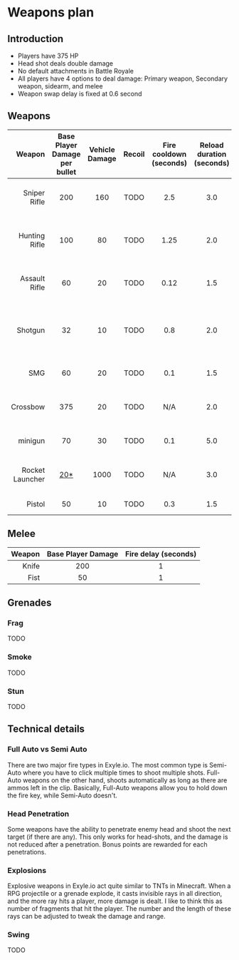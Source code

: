 # Weapons plan

## Introduction

- Players have 375 HP
- Head shot deals double damage
- No default attachments in Battle Royale
- All players have 4 options to deal damage: Primary weapon, Secondary weapon, sidearm, and melee
- Weapon swap delay is fixed at 0.6 second

## Weapons

|          Weapon | Base Player Damage per bullet | Vehicle Damage | Recoil | Fire cooldown (seconds) | Reload duration (seconds) | Damage falloff | Clip size | Walk speed | Base Swing | Jump Swing | [Fire type\*](#full-auto-vs-semi-auto) | Head penetration | Bullet type | BR Ammo type | Default scope | Purpose                      |
| --------------: | :---------------------------: | :------------: | :----: | :---------------------: | :-----------------------: | :------------: | :-------: | :--------: | :--------: | :--------: | :------------------------------------: | :--------------: | :---------: | :----------: | :-----------: | :--------------------------- |
|    Sniper Rifle |              200              |      160       |  TODO  |           2.5           |            3.0            |      TODO      |     5     |    90%     |    TODO    |    TODO    |               Semi-Auto                |       yes        | projectile  |    Heavy     |      8x       | Long distance burst damage   |
|   Hunting Rifle |              100              |       80       |  TODO  |          1.25           |            2.0            |      TODO      |    10     |    95%     |    TODO    |    TODO    |               Semi-Auto                |        no        |   hitscan   |    Light     |      4x       | Sniper but weaker and faster |
|   Assault Rifle |              60               |       20       |  TODO  |          0.12           |            1.5            |      TODO      |    30     |    95%     |    TODO    |    TODO    |               Full-Auto                |        no        |   hitscan   |    Rifle     |      2x       | short-mid range tracking     |
|         Shotgun |              32               |       10       |  TODO  |           0.8           |            2.0            |      TODO      |     5     |    95%     |    TODO    |    TODO    |    Semi-Auto (8 bullets per click)     |        no        |   hitscan   |   Shotgun    | 2x iron sight | Short range burst damage     |
|             SMG |              60               |       20       |  TODO  |           0.1           |            1.5            |      TODO      |    25     |    95%     |    TODO    |    TODO    |               Full-Auto                |        no        |   hitscan   |    Light     | 2x iron sight | short range tracking         |
|        Crossbow |              375              |       20       |  TODO  |           N/A           |            2.0            |      TODO      |     1     |    100%    |    TODO    |    TODO    |               Semi-Auto                |        no        | projectile  |    Arrow     | 2x iron sight | short range insta-kill       |
|         minigun |              70               |       30       |  TODO  |           0.1           |            5.0            |      TODO      |    100    |    80%     |    TODO    |    TODO    |               Full-Auto                |        no        |   hitscan   |    Heavy     | 2x iron sight | Anti-vehicle tracking        |
| Rocket Launcher |      [20\*](#explosions)      |      1000      |  TODO  |           N/A           |            3.0            |      TODO      |     1     |    80%     |    TODO    |    TODO    |               Semi-Auto                |        no        | projectile  |     N/A      | 2x iron sight | Anti-vehicle burst damage    |
|          Pistol |              50               |       10       |  TODO  |           0.3           |            1.5            |      TODO      |    15     |    100%    |    TODO    |    TODO    |               Semi-Auto                |        no        |   hitscan   |    Light     | 2x iron sight | Sidearm                      |

## Melee

| Weapon | Base Player Damage | Fire delay (seconds) |
| -----: | :----------------: | :------------------: |
|  Knife |        200         |          1           |
|   Fist |         50         |          1           |

## Grenades

### Frag

TODO

### Smoke

TODO

### Stun

TODO

## Technical details

### Full Auto vs Semi Auto

There are two major fire types in Exyle.io.
The most common type is Semi-Auto where you have to click multiple times to shoot multiple shots.
Full-Auto weapons on the other hand, shoots automatically as long as there are ammos left in the clip.
Basically, Full-Auto weapons allow you to hold down the fire key, while Semi-Auto doesn't.

### Head Penetration

Some weapons have the ability to penetrate enemy head and shoot the next target (if there are any).
This only works for head-shots, and the damage is not reduced after a penetration.
Bonus points are rewarded for each penetrations.

### Explosions

Explosive weapons in Exyle.io act quite similar to TNTs in Minecraft.
When a RPG projectile or a grenade explode, it casts invisible rays in all direction,
and the more ray hits a player, more damage is dealt.
I like to think this as number of fragments that hit the player.
The number and the length of these rays can be adjusted to tweak the damage and range.

### Swing

TODO
